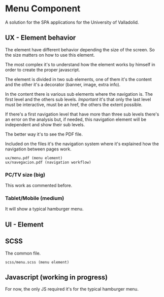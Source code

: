 # Menu Component

A solution for the SPA applications for the University of Valladolid.

## UX - Element behavior

The element have different behavior depending the size of the screen. So the size matters on how to use this element.

The most complex it's to understand how the element works by himself in order to create the proper javascript.

The element is divided in two sub elements, one of them it's the content and the other it's a decorator (banner, image, extra info).

In the content there is various sub elements where the navigation is. The first level and the others sub levels. *Important* it's that only the last level must be interactive, must be an href, the others the extent possible.

If there's a first navigation level that have more than three sub levels there's an error on the analysis but, if needed, this navigation element will be independent and show their sub levels.

The better way it's to see the PDF file.

Included on the files it's the navigation system where it's explained how the navigation between pages work.

```
ux/menu.pdf (menu element)
ux/navegacion.pdf (navigation workflow)
```

### PC/TV size (big)

This work as commented before.

### Tablet/Mobile (medium)

It will show a typical hamburger menu.

## UI - Element

## SCSS

The common file.

```
scss/menu.scss (menu element)
```
## Javascript (working in progress)

For now, the only JS required it's for the typical hamburger menu.
